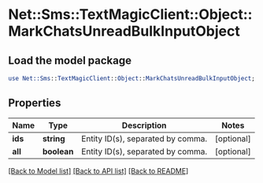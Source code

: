 # Net::Sms::TextMagicClient::Object::MarkChatsUnreadBulkInputObject

## Load the model package
```perl
use Net::Sms::TextMagicClient::Object::MarkChatsUnreadBulkInputObject;
```

## Properties
Name | Type | Description | Notes
------------ | ------------- | ------------- | -------------
**ids** | **string** | Entity ID(s), separated by comma. | [optional] 
**all** | **boolean** | Entity ID(s), separated by comma. | [optional] 

[[Back to Model list]](../README.md#documentation-for-models) [[Back to API list]](../README.md#documentation-for-api-endpoints) [[Back to README]](../README.md)


